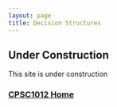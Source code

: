 ```yaml
---
layout: page
title: Decision Structures
---
```



## Under Construction
This site is under construction

### [CPSC1012 Home](../)